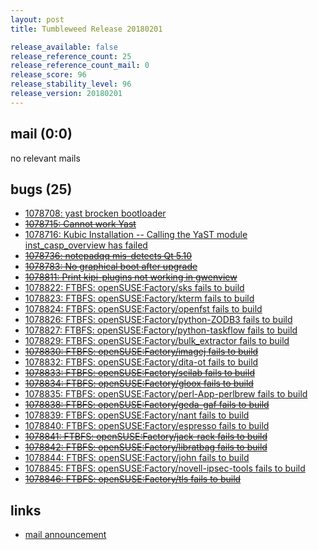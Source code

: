 ```yaml
---
layout: post
title: Tumbleweed Release 20180201

release_available: false
release_reference_count: 25
release_reference_count_mail: 0
release_score: 96
release_stability_level: 96
release_version: 20180201
---
```


## mail (0:0)

no relevant mails

## bugs (25)

<!--more-->

- [1078708: yast brocken  bootloader](https://bugzilla.opensuse.org/show_bug.cgi?id=1078708)
- ~~[1078715: Cannot work Yast](https://bugzilla.opensuse.org/show_bug.cgi?id=1078715)~~
- [1078716: Kubic Installation -- Calling the YaST module inst_casp_overview has failed](https://bugzilla.opensuse.org/show_bug.cgi?id=1078716)
- ~~[1078736: notepadqq mis-detects Qt 5.10](https://bugzilla.opensuse.org/show_bug.cgi?id=1078736)~~
- ~~[1078783: No graphical boot after upgrade](https://bugzilla.opensuse.org/show_bug.cgi?id=1078783)~~
- ~~[1078811: Print kipi-plugins not working in gwenview](https://bugzilla.opensuse.org/show_bug.cgi?id=1078811)~~
- [1078822: FTBFS: openSUSE:Factory/sks fails to build](https://bugzilla.opensuse.org/show_bug.cgi?id=1078822)
- [1078823: FTBFS: openSUSE:Factory/kterm fails to build](https://bugzilla.opensuse.org/show_bug.cgi?id=1078823)
- [1078824: FTBFS: openSUSE:Factory/openfst fails to build](https://bugzilla.opensuse.org/show_bug.cgi?id=1078824)
- [1078826: FTBFS: openSUSE:Factory/python-ZODB3 fails to build](https://bugzilla.opensuse.org/show_bug.cgi?id=1078826)
- [1078827: FTBFS: openSUSE:Factory/python-taskflow fails to build](https://bugzilla.opensuse.org/show_bug.cgi?id=1078827)
- [1078829: FTBFS: openSUSE:Factory/bulk_extractor fails to build](https://bugzilla.opensuse.org/show_bug.cgi?id=1078829)
- ~~[1078830: FTBFS: openSUSE:Factory/imagej fails to build](https://bugzilla.opensuse.org/show_bug.cgi?id=1078830)~~
- [1078832: FTBFS: openSUSE:Factory/dita-ot fails to build](https://bugzilla.opensuse.org/show_bug.cgi?id=1078832)
- ~~[1078833: FTBFS: openSUSE:Factory/scilab fails to build](https://bugzilla.opensuse.org/show_bug.cgi?id=1078833)~~
- ~~[1078834: FTBFS: openSUSE:Factory/gloox fails to build](https://bugzilla.opensuse.org/show_bug.cgi?id=1078834)~~
- [1078835: FTBFS: openSUSE:Factory/perl-App-perlbrew fails to build](https://bugzilla.opensuse.org/show_bug.cgi?id=1078835)
- ~~[1078838: FTBFS: openSUSE:Factory/geda-gaf fails to build](https://bugzilla.opensuse.org/show_bug.cgi?id=1078838)~~
- [1078839: FTBFS: openSUSE:Factory/nant fails to build](https://bugzilla.opensuse.org/show_bug.cgi?id=1078839)
- [1078840: FTBFS: openSUSE:Factory/espresso fails to build](https://bugzilla.opensuse.org/show_bug.cgi?id=1078840)
- ~~[1078841: FTBFS: openSUSE:Factory/jack-rack fails to build](https://bugzilla.opensuse.org/show_bug.cgi?id=1078841)~~
- ~~[1078842: FTBFS: openSUSE:Factory/libratbag fails to build](https://bugzilla.opensuse.org/show_bug.cgi?id=1078842)~~
- [1078844: FTBFS: openSUSE:Factory/john fails to build](https://bugzilla.opensuse.org/show_bug.cgi?id=1078844)
- [1078845: FTBFS: openSUSE:Factory/novell-ipsec-tools fails to build](https://bugzilla.opensuse.org/show_bug.cgi?id=1078845)
- ~~[1078846: FTBFS: openSUSE:Factory/tls fails to build](https://bugzilla.opensuse.org/show_bug.cgi?id=1078846)~~



## links

- [mail announcement](https://lists.opensuse.org/opensuse-factory/2018-02/msg00106.html)
